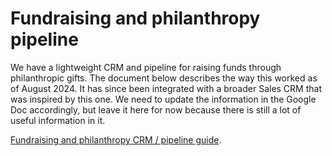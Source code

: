 # Fundraising and philanthropy pipeline

We have a lightweight CRM and pipeline for raising funds through philanthropic gifts.
The document below describes the way this worked as of August 2024. It has since been integrated with a broader Sales CRM that was inspired by this one.
We need to update the information in the Google Doc accordingly, but leave it here for now because there is still a lot of useful information in it.

[Fundraising and philanthropy CRM / pipeline guide](https://docs.google.com/document/d/1QaIlqtQnCdXtshX8pZTP7tquc4MvYLSY6WiBZHqrL_c/edit?usp=sharing).
